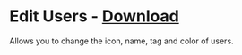 # Edit Users - [Download](https://raw.githubusercontent.com/mwittrien/BetterDiscordAddons/master/Plugins/EditUsers/EditUsers.plugin.js)

Allows you to change the icon, name, tag and color of users.

